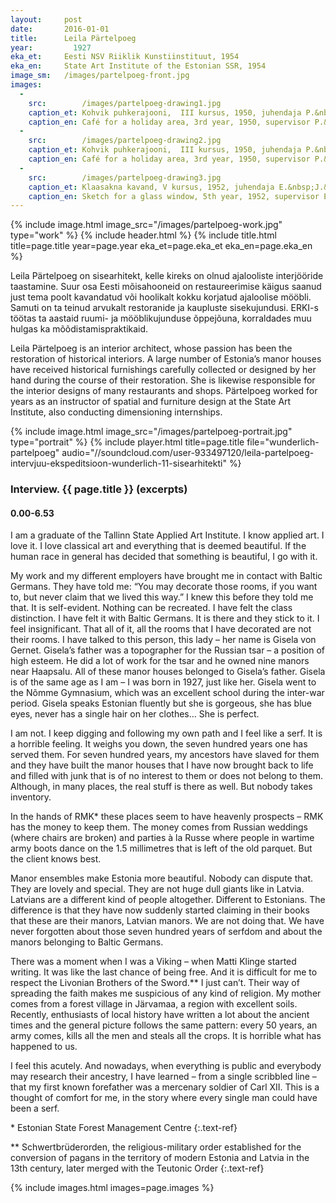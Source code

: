 ```yaml
---
layout: 	post
date:   	2016-01-01
title:  	Leila Pärtelpoeg
year:		  1927
eka_et:		Eesti NSV Riiklik Kunstiinstituut, 1954
eka_en:		State Art Institute of the Estonian SSR, 1954
image_sm:	/images/partelpoeg-front.jpg
images:
  -
    src: 		/images/partelpoeg-drawing1.jpg
    caption_et: Kohvik puhkerajooni,  III kursus, 1950, juhendaja P.&nbsp;Tarvas, seinavaade
    caption_en: Café for a holiday area, 3rd year, 1950, supervisor P.&nbsp;Tarvas, wall view
  -
    src: 		/images/partelpoeg-drawing2.jpg
    caption_et: Kohvik puhkerajooni,  III kursus, 1950, juhendaja P.&nbsp;Tarvas, seinavaade
    caption_en: Café for a holiday area, 3rd year, 1950, supervisor P.&nbsp;Tarvas, wall view
  -
    src: 		/images/partelpoeg-drawing3.jpg
    caption_et: Klaasakna kavand, V kursus, 1952, juhendaja E.&nbsp;J.&nbsp;Kuusik
    caption_en: Sketch for a glass window, 5th year, 1952, supervisor E.&nbsp;J.&nbsp;Kuusik
---
```


{% include image.html image_src="/images/partelpoeg-work.jpg" type="work" %}
{% include header.html %}
{% include title.html title=page.title year=page.year eka_et=page.eka_et eka_en=page.eka_en %}

Leila Pärtelpoeg on sisearhitekt, kelle kireks on olnud ajalooliste interjööride taastamine. Suur osa Eesti mõisahooneid on restaureerimise käigus saanud just tema poolt kavandatud või hoolikalt kokku korjatud ajaloolise mööbli. Samuti on ta teinud arvukalt restoranide ja kaupluste sisekujundusi. ERKI-s töötas ta aastaid ruumi- ja mööblikujunduse õppejõuna, korraldades muu hulgas ka mõõdistamispraktikaid.

Leila Pärtelpoeg is an interior architect, whose passion has been the restoration of historical interiors. A large number of Estonia’s manor houses have received historical furnishings carefully collected or designed by her hand during the course of their restoration. She is likewise responsible for the interior designs of many restaurants and shops. Pärtelpoeg worked for years as an instructor of spatial and furniture design at the State Art Institute, also conducting dimensioning internships.

{% include image.html image_src="/images/partelpoeg-portrait.jpg" type="portrait" %}
{% include player.html title=page.title file="wunderlich-partelpoeg" audio="//soundcloud.com/user-933497120/leila-partelpoeg-intervjuu-ekspeditsioon-wunderlich-11-sisearhitekti" %}

### Interview. {{ page.title }} (excerpts)

#### 0.00-6.53

I am a graduate of the Tallinn State Applied Art Institute. I know applied art. I love it. I love classical art and everything that is deemed beautiful. If the human race in general has decided that something is beautiful, I go with it.

My work and my different employers have brought me in contact with Baltic Germans. They have told me: “You may decorate those rooms, if you want to, but never claim that we lived this way.” I knew this before they told me that. It is self-evident. Nothing can be recreated.
I have felt the class distinction. I have felt it with Baltic Germans. It is there and they stick to it. I feel insignificant. That all of it, all the rooms that I have decorated are not their rooms. I have talked to this person, this lady – her name is Gisela von Gernet. Gisela’s father was a topographer for the Russian tsar – a position of high esteem. He did a lot of work for the tsar and he owned nine manors near Haapsalu. All of these manor houses belonged to Gisela’s father. Gisela is of the same age as I am – I was born in 1927, just like her. Gisela went to the Nõmme Gymnasium, which was an excellent school during the inter-war period. Gisela speaks Estonian fluently but she is gorgeous, she has blue eyes, never has a single hair on her clothes… She is perfect.

I am not. I keep digging and following my own path and I feel like a serf. It is a horrible feeling. It weighs you down, the seven hundred years one has served them. For seven hundred years, my ancestors have slaved for them and they have built the manor houses that I have now brought back to life and filled with junk that is of no interest to them or does not belong to them. Although, in many places, the real stuff is there as well. But nobody takes inventory.

In the hands of RMK* these places seem to have heavenly prospects – RMK has the money to keep them. The money comes from Russian weddings (where chairs are broken) and parties à la Russe where people in wartime army boots dance on the 1.5 millimetres that is left of the old parquet. But the client knows best.

Manor ensembles make Estonia more beautiful. Nobody can dispute that. They are lovely and special. They are not huge dull giants like in Latvia. Latvians are a different kind of people altogether. Different to Estonians. The difference is that they have now suddenly started claiming in their books that these are their manors, Latvian manors. We are not doing that. We have never forgotten about those seven hundred years of serfdom and about the manors belonging to Baltic Germans.

There was a moment when I was a Viking – when Matti Klinge started writing. It was like the last chance of being free.  And it is difficult for me to respect the Livonian Brothers of the Sword.** I just can’t. Their way of spreading the faith makes me suspicious of any kind of religion. My mother comes from a forest village in Järvamaa, a region with excellent soils. Recently, enthusiasts of local history have written a lot about the ancient times and the general picture follows the same pattern: every 50 years, an army comes, kills all the men and steals all the crops. It is horrible what has happened to us.

I feel this acutely. And nowadays, when everything is public and everybody may research their ancestry, I have learned – from a single scribbled line – that my first known forefather was a mercenary soldier of Carl XII. This is a thought of comfort for me, in the story where every single man could have been a serf.

\* Estonian State Forest Management Centre
{:.text-ref}

\** Schwertbrüderorden, the religious-military order established for the conversion of pagans in the territory of modern Estonia and Latvia in the 13th century, later merged with the Teutonic Order
{:.text-ref}

{% include images.html images=page.images %}
